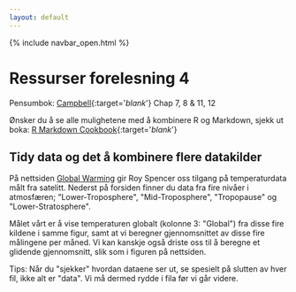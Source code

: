 ```yaml
---
layout: default
---
```

{% include navbar_open.html %}

# Ressurser forelesning 4

Pensumbok: [Campbell](https://uit.instructure.com/files/1421071/download?download_frd=1){:target='_blank_'} Chap 7, 8 & 11, 12

Ønsker du å se alle mulighetene med å kombinere R og Markdown, sjekk ut boka: [R Markdown Cookbook](https://bookdown.org/yihui/rmarkdown-cookbook/){:target='_blank_'}

## Tidy data og det å kombinere flere datakilder

På nettsiden [Global Warming](https://www.drroyspencer.com/latest-global-temperatures/) gir Roy Spencer oss tilgang på temperaturdata målt fra satelitt. Nederst på forsiden finner du data fra fire nivåer i atmosfæren; "Lower-Troposphere", "Mid-Troposphere", "Tropopause" og "Lower-Stratosphere".

Målet vårt er å vise temperaturen globalt (kolonne 3: "Global") fra disse fire kildene i samme figur, samt at vi beregner gjennomsnittet av disse fire målingene per måned. Vi kan kanskje også driste oss til å beregne et glidende gjennomsnitt, slik som i figuren på nettsiden.

Tips: Når du "sjekker" hvordan dataene ser ut, se spesielt på slutten av hver fil, ikke alt er "data". Vi må dermed rydde i fila før vi går videre. 
